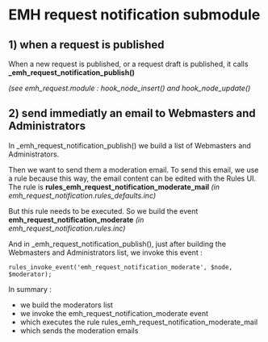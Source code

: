 # EMH request notification submodule

## 1) when a request is published

When a new request is published, or a request draft is published, it calls **\_emh\_request\_notification\_publish()** 

*(see emh_request.module : hook_node_insert() and hook_node_update()*

## 2) send immediatly an email to Webmasters and Administrators

In \_emh\_request\_notification_publish() we build a list of Webmasters and Administrators.

Then we want to send them a moderation email. To send this email, we use a rule because this way, the email content can be edited with the Rules UI. The rule is **rules\_emh\_request\_notification\_moderate\_mail** *(in emh_request_notification.rules_defaults.inc)*

But this rule needs to be executed. So we build the event **emh\_request\_notification\_moderate** *(in emh\_request\_notification.rules.inc)*

And in \_emh\_request\_notification_publish(), just after building the Webmasters and Administrators list, we invoke this event :

    rules_invoke_event('emh_request_notification_moderate', $node, $moderator);

In summary :

+ we build the moderators list
+ we invoke the emh\_request\_notification\_moderate event
+ which executes the rule rules\_emh\_request\_notification\_moderate\_mail
+ which sends the moderation emails